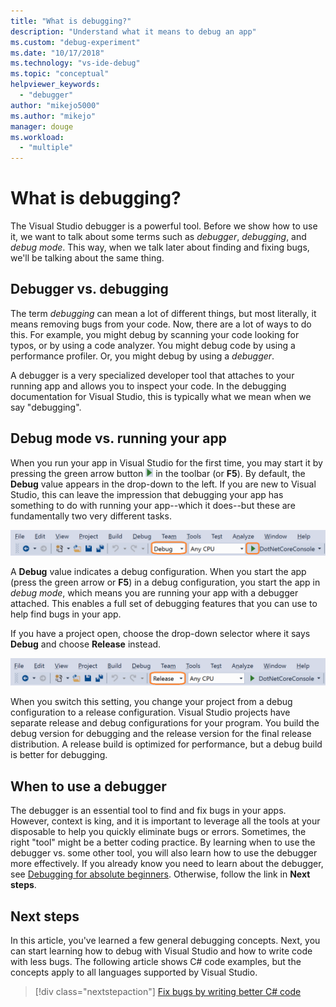 ```yaml
---
title: "What is debugging?"
description: "Understand what it means to debug an app"
ms.custom: "debug-experiment"
ms.date: "10/17/2018"
ms.technology: "vs-ide-debug"
ms.topic: "conceptual"
helpviewer_keywords:
  - "debugger"
author: "mikejo5000"
ms.author: "mikejo"
manager: douge
ms.workload:
  - "multiple"
---
```

# What is debugging?

The Visual Studio debugger is a powerful tool. Before we show how to use it, we want to talk about some terms such as *debugger*, *debugging*, and *debug mode*. This way, when we talk later about finding and fixing bugs, we'll be talking about the same thing.

## Debugger vs. debugging

The term *debugging* can mean a lot of different things, but most literally, it means removing bugs from your code. Now, there are a lot of ways to do this. For example, you might debug by scanning your code looking for typos, or by using a code analyzer. You might debug code by using a performance profiler. Or, you might debug by using a *debugger*.

A debugger is a very specialized developer tool that attaches to your running app and allows you to inspect your code. In the debugging documentation for Visual Studio, this is typically what we mean when we say "debugging".

## Debug mode vs. running your app

When you run your app in Visual Studio for the first time, you may start it by pressing the green arrow button ![Start Debugging](../debugger/media/dbg-tour-start-debugging.png "Start Debugging") in the toolbar (or **F5**). By default, the **Debug** value appears in the drop-down to the left. If you are new to Visual Studio, this can leave the impression that debugging your app has something to do with running your app--which it does--but these are fundamentally two very different tasks.

![Select a Debug build](../debugger/media/what-is-debugging-debug-build.png)

A **Debug** value indicates a debug configuration. When you start the app (press the green arrow or **F5**) in a debug configuration, you start the app in *debug mode*, which means you are running your app with a debugger attached. This enables a full set of debugging features that you can use to help find bugs in your app.

If you have a project open, choose the drop-down selector where it says **Debug** and choose **Release** instead.

![Select a Release build](../debugger/media/what-is-debugging-release-build.png)

When you switch this setting, you change your project from a debug configuration to a release configuration. Visual Studio projects have separate release and debug configurations for your program. You build the debug version for debugging and the release version for the final release distribution. A release build is optimized for performance, but a debug build is better for debugging.

## When to use a debugger

The debugger is an essential tool to find and fix bugs in your apps. However, context is king, and it is important to leverage all the tools at your disposable to help you quickly eliminate bugs or errors. Sometimes, the right "tool" might be a better coding practice. By learning when to use the debugger vs. some other tool, you will also learn how to use the debugger more effectively. If you already know you need to learn about the debugger, see [Debugging for absolute beginners](../debugger/debugging-absolute-beginners.md). Otherwise, follow the link in **Next steps**.

## Next steps

In this article, you've learned a few general debugging concepts. Next, you can start learning how to debug with Visual Studio and how to write code with less bugs. The following article shows C# code examples, but the concepts apply to all languages supported by Visual Studio.

> [!div class="nextstepaction"]
> [Fix bugs by writing better C# code](../debugger/write-better-code-with-visual-studio.md)
